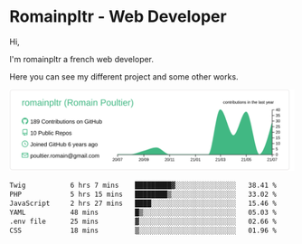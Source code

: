 # Romainpltr - Web Developer

Hi,

I'm romainpltr a french web developer.

Here you can see my different project and some other works.



[![](https://raw.githubusercontent.com/romainpltr/romainpltr/master/profile-summary-card-output/vue/0-profile-details.svg)](https://github.com/vn7n24fzkq/github-profile-summary-cards)

<!--START_SECTION:waka-->

```text
Twig           6 hrs 7 mins    █████████▓░░░░░░░░░░░░░░░   38.41 %
PHP            5 hrs 15 mins   ████████▒░░░░░░░░░░░░░░░░   33.02 %
JavaScript     2 hrs 27 mins   ████░░░░░░░░░░░░░░░░░░░░░   15.46 %
YAML           48 mins         █▒░░░░░░░░░░░░░░░░░░░░░░░   05.03 %
.env file      25 mins         ▓░░░░░░░░░░░░░░░░░░░░░░░░   02.66 %
CSS            18 mins         ▒░░░░░░░░░░░░░░░░░░░░░░░░   01.96 %
```

<!--END_SECTION:waka-->
